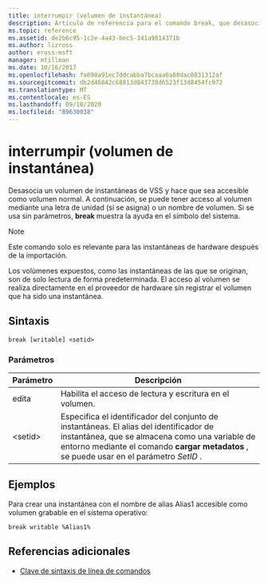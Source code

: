 ```yaml
---
title: interrumpir (volumen de instantánea)
description: Artículo de referencia para el comando break, que desasocia un volumen de instantáneas de VSS y hace que sea accesible como volumen normal.
ms.topic: reference
ms.assetid: de2b6c95-1c2e-4a43-bec5-341a9014371b
ms.author: lizross
author: eross-msft
manager: mtillman
ms.date: 10/16/2017
ms.openlocfilehash: fa698a91ec7ddcabba7bcaaa6a80dac0831312af
ms.sourcegitcommit: db2d46842c68813d043738d6523f13d8454fc972
ms.translationtype: MT
ms.contentlocale: es-ES
ms.lasthandoff: 09/10/2020
ms.locfileid: "89630038"
---
```

# <a name="break-shadow-copy-volume"></a>interrumpir (volumen de instantánea)

Desasocia un volumen de instantáneas de VSS y hace que sea accesible como volumen normal. A continuación, se puede tener acceso al volumen mediante una letra de unidad (si se asigna) o un nombre de volumen. Si se usa sin parámetros, **break** muestra la ayuda en el símbolo del sistema.

> [!NOTE]
> Este comando solo es relevante para las instantáneas de hardware después de la importación.
>
> Los volúmenes expuestos, como las instantáneas de las que se originan, son de solo lectura de forma predeterminada. El acceso al volumen se realiza directamente en el proveedor de hardware sin registrar el volumen que ha sido una instantánea.

## <a name="syntax"></a>Sintaxis

```
break [writable] <setid>
```

### <a name="parameters"></a>Parámetros

| Parámetro | Descripción |
| --------- | ----------- |
| edita | Habilita el acceso de lectura y escritura en el volumen. |
| \<setid> | Especifica el identificador del conjunto de instantáneas. El alias del identificador de instantánea, que se almacena como una variable de entorno mediante el comando **cargar metadatos** , se puede usar en el parámetro *SetID* . |

## <a name="examples"></a>Ejemplos

Para crear una instantánea con el nombre de alias Alias1 accesible como volumen grabable en el sistema operativo:

```
break writable %Alias1%
```

## <a name="additional-references"></a>Referencias adicionales

- [Clave de sintaxis de línea de comandos](command-line-syntax-key.md)